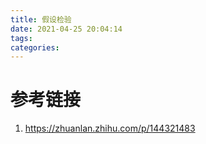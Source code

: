```yaml
---
title: 假设检验
date: 2021-04-25 20:04:14
tags:
categories:
---
```


# 参考链接
1. https://zhuanlan.zhihu.com/p/144321483
